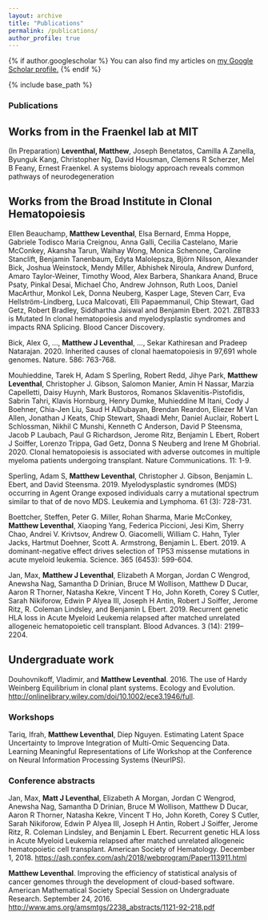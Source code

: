 ```yaml
---
layout: archive
title: "Publications"
permalink: /publications/
author_profile: true
---
```


{% if author.googlescholar %}
  You can also find my articles on <u><a href="{{https://scholar.google.com/citations?user=RaDFXLQAAAAJ&hl=en}}">my Google Scholar profile</a>.</u>
{% endif %}

{% include base_path %}



### Publications

## Works from in the Fraenkel lab at MIT

(In Preparation) **Leventhal, Matthew**, Joseph Benetatos, Camilla A Zanella, Byunguk Kang, Christopher Ng, David Housman, Clemens R Scherzer, Mel B Feany, Ernest Fraenkel. A systems biology approach reveals common pathways of neurodegeneration

## Works from the Broad Institute in Clonal Hematopoiesis
Ellen Beauchamp, **Matthew Leventhal**, Elsa Bernard, Emma Hoppe, Gabriele Todisco Maria Creignou, Anna Galli, Cecilia Castelano, Marie McConkey, Akansha Tarun, Waihay Wong, Monica Schenone, Caroline Stanclift, Benjamin Tanenbaum, Edyta Malolepsza, Björn Nilsson, Alexander Bick, Joshua Weinstock, Mendy Miller, Abhishek Niroula, Andrew Dunford, Amaro Taylor-Weiner, Timothy Wood, Alex Barbera, Shankara Anand, Bruce Psaty, Pinkal Desai, Michael Cho, Andrew Johnson, Ruth Loos, Daniel MacArthur, Monkol Lek, Donna Neuberg, Kasper Lage, Steven Carr, Eva Hellström-Lindberg, Luca Malcovati, Elli Papaemmanuil, Chip Stewart, Gad Getz, Robert Bradley, Siddhartha Jaiswal and Benjamin Ebert. 2021. ZBTB33 is Mutated In clonal hematopoiesis and myelodysplastic syndromes and impacts RNA Splicing. Blood Cancer Discovery.

Bick, Alex G, ..., **Matthew J Leventhal**, ..., Sekar Kathiresan and Pradeep Natarajan. 2020. Inherited causes of clonal haematopoiesis in 97,691 whole genomes. Nature. 586: 763-768.

Mouhieddine, Tarek H, Adam S Sperling, Robert Redd, Jihye Park, **Matthew Leventhal**, Christopher J. Gibson, Salomon Manier, Amin H Nassar, Marzia Capelletti, Daisy Huynh, Mark Bustoros, Romanos Sklavenitis-Pistofidis, Sabrin Tahri, Klavis Hornburg, Henry Dumke, Muhieddine M Itani, Cody J Boehner, Chia-Jen Liu, Saud H AlDubayan, Brendan Reardon, Eliezer M Van Allen, Jonathan J Keats, Chip Stewart, Shaadi Mehr, Daniel Auclair, Robert L Schlossman, Nikhil C Munshi, Kenneth C Anderson, David P Steensma, Jacob P Laubach, Paul G Richardson, Jerome Ritz, Benjamin L Ebert, Robert J Soiffer, Lorenzo Trippa, Gad Getz, Donna S Neuberg and Irene M Ghobrial. 2020. Clonal hematopoiesis is associated with adverse outcomes in multiple myeloma patients undergoing transplant. Nature Communications. 11: 1-9.

Sperling, Adam S, **Matthew Leventhal**, Christopher J. Gibson, Benjamin L. Ebert, and David Steensma. 2019. Myelodysplastic syndromes (MDS) occurring in Agent Orange exposed individuals carry a mutational spectrum similar to that of de novo MDS. Leukemia and Lymphoma. 61 (3): 728-731.  

Boettcher, Steffen, Peter G. Miller, Rohan Sharma, Marie McConkey, **Matthew Leventhal**, Xiaoping Yang, Federica Piccioni, Jesi Kim, Sherry Chao, Andrei V. Krivtsov, Andrew O. Giacomelli, William C. Hahn, Tyler Jacks, Hartmut Doehner, Scott A. Armstrong, Benjamin L. Ebert. 2019. A dominant-negative effect drives selection of TP53 missense mutations in acute myeloid leukemia. Science. 365 (6453): 599-604.

Jan, Max, **Matthew J Leventhal**, Elizabeth A Morgan, Jordan C Wengrod, Anewsha Nag, Samantha D Drinian, Bruce M Wollison, Matthew D Ducar, Aaron R Thorner, Natasha Kekre, Vincent T Ho, John Koreth, Corey S Cutler, Sarah Nikiforow, Edwin P Alyea III, Joseph H Antin, Robert J Soiffer, Jerome Ritz, R. Coleman Lindsley, and Benjamin L Ebert. 2019. Recurrent genetic HLA loss in Acute Myeloid Leukemia relapsed after matched unrelated allogeneic hematopoietic cell transplant. Blood Advances. 3 (14): 2199–2204.

## Undergraduate work

Douhovnikoff, Vladimir, and **Matthew Leventhal**. 2016. The use of Hardy Weinberg Equilibrium in clonal plant systems. Ecology and Evolution. http://onlinelibrary.wiley.com/doi/10.1002/ece3.1946/full.

### Workshops

Tariq, Ifrah, **Matthew Leventhal**, Diep Nguyen. Estimating Latent Space Uncertainty to Improve Integration of Multi-Omic Sequencing Data. Learning Meaningful Representations of Life Workshop at the Conference on Neural Information Processing Systems (NeurIPS).

### Conference abstracts

Jan, Max, **Matt J Leventhal**, Elizabeth A Morgan, Jordan C Wengrod, Anewsha Nag, Samantha D Drinian, Bruce M Wollison, Matthew D Ducar, Aaron R Thorner, Natasha Kekre, Vincent T Ho, John Koreth, Corey S Cutler, Sarah Nikiforow, Edwin P Alyea III, Joseph H Antin, Robert J Soiffer, Jerome Ritz, R. Coleman Lindsley, and Benjamin L Ebert. Recurrent genetic HLA loss in Acute Myeloid Leukemia relapsed after matched unrelated allogeneic hematopoietic cell transplant. American Society of Hematology. December 1, 2018. https://ash.confex.com/ash/2018/webprogram/Paper113911.html

**Matthew Leventhal**. Improving the efficiency of statistical analysis of cancer genomes through the development of cloud-based software. American Mathematical Society Special Session on Undergraduate Research. September 24, 2016. http://www.ams.org/amsmtgs/2238_abstracts/1121-92-218.pdf 


